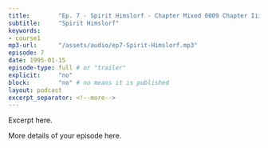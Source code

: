 ```yaml
---
title:        "Ep. 7 - Spirit Himslorf - Chapter Mixed 0009 Chapter Iii The Seven Spirits Of God There Is One Spiri"
subtitle:     "Spirit Himslorf"
keywords:
- course1
mp3-url:      "/assets/audio/ep7-Spirit-Himslorf.mp3"
episode: 7
date: 1995-01-15
episode-type: full # or "trailer"
explicit:     "no"
block:        "no" # no means it is published
layout: podcast
excerpt_separator: <!--more-->
---
```

Excerpt here.
<!--more-->

More details of your episode here.
